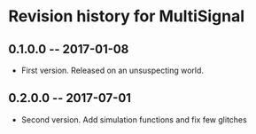 # Revision history for MultiSignal

## 0.1.0.0  -- 2017-01-08

* First version. Released on an unsuspecting world.

## 0.2.0.0  -- 2017-07-01

* Second version. Add simulation functions and fix few glitches
